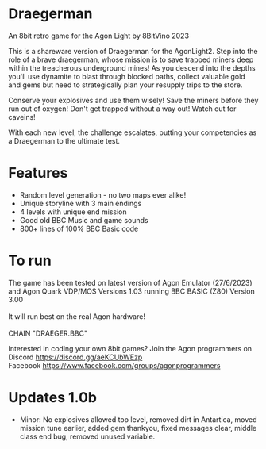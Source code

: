 # Draegerman
An 8bit retro game for the Agon Light by 8BitVino 2023

This is a shareware version of Draegerman for the AgonLight2.
Step into the role of a brave draegerman, whose mission is to save trapped miners deep within the treacherous underground mines!
As you descend into the depths you'll use dynamite to blast through blocked paths, collect valuable gold and gems but need to strategically plan your resupply trips to the store.

Conserve your explosives and use them wisely!
Save the miners before they run out of oxygen!
Don't get trapped without a way out!
Watch out for caveins!

With each new level, the challenge escalates, putting your competencies as a Draegerman to the ultimate test.

# Features
- Random level generation - no two maps ever alike!
- Unique storyline with 3 main endings
- 4 levels with unique end mission
- Good old BBC Music and game sounds
- 800+ lines of 100% BBC Basic code 

# To run 
The game has been tested on latest version of Agon Emulator (27/6/2023) and Agon Quark VDP/MOS Versions 1.03 running BBC BASIC (Z80) Version 3.00<br><br>
It will run best on the real Agon hardware! <br><br>
CHAIN "DRAEGER.BBC"

Interested in coding your own 8bit games? Join the Agon programmers on<br>
Discord https://discord.gg/aeKCUbWEzp <br>
Facebook https://www.facebook.com/groups/agonprogrammers <br>

# Updates 1.0b
- Minor: No explosives allowed top level, removed dirt in Antartica, moved mission tune earlier, added gem thankyou, fixed messages clear, middle class end bug, removed unused variable.
